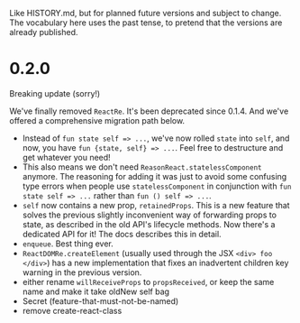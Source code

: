 Like HISTORY.md, but for planned future versions and subject to change. The vocabulary here uses the past tense, to pretend that the versions are already published.

# 0.2.0

Breaking update (sorry!)

We've finally removed `ReactRe`. It's been deprecated since 0.1.4. And we've offered a comprehensive migration path below.

- Instead of `fun state self => ...`, we've now rolled `state` into `self`, and now, you have `fun {state, self} => ...`. Feel free to destructure and get whatever you need!
- This also means we don't need `ReasonReact.statelessComponent` anymore. The reasoning for adding it was just to avoid some confusing type errors when people use `statelessComponent` in conjunction with `fun state self => ...` rather than `fun () self => ...`.
- `self` now contains a new prop, `retainedProps`. This is a new feature that solves the previous slightly inconvenient way of forwarding props to state, as described in the old API's lifecycle methods. Now there's a dedicated API for it! The docs describes this in detail.
- `enqueue`. Best thing ever.
- `ReactDOMRe.createElement` (usually used through the JSX `<div> foo </div>`) has a new implementation that fixes an inadvertent children key warning in the previous version.
- either rename `willReceiveProps` to `propsReceived`, or keep the same name and make it take oldNew self bag
- Secret (feature-that-must-not-be-named)
- remove create-react-class
